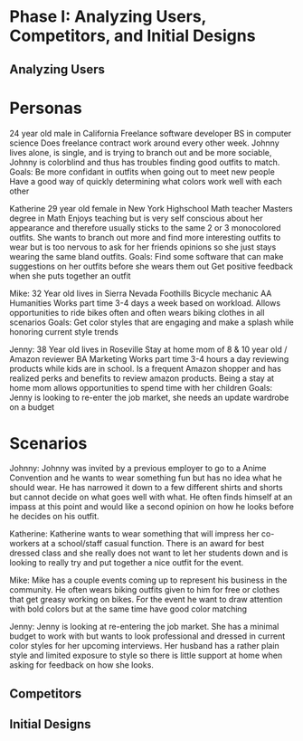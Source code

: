 # Phase I: Analyzing Users, Competitors, and Initial Designs

## Analyzing Users

# Personas
24 year old male in California
Freelance software developer
BS in computer science
Does freelance contract work around every other week. Johnny lives alone, is single, and is trying to branch out and be more sociable, Johnny is colorblind and thus has troubles finding good outfits to match.
Goals:
Be more confidant in outfits when going out to meet new people
Have a good way of quickly determining what colors work well with each other

Katherine
29 year old female in New York
Highschool Math teacher
Masters degree in Math
Enjoys teaching but is very self conscious about her appearance and therefore usually sticks to the same 2 or 3 monocolored outfits. She wants to branch out more and find more interesting outfits to wear but is too nervous to ask for her friends opinions so she just stays wearing the same bland outfits.
Goals:
Find some software that can make suggestions on her outfits before she wears them out
Get positive feedback when she puts together an outfit

Mike:
32 Year old lives in Sierra Nevada Foothills
Bicycle mechanic
AA  Humanities
Works part time 3-4 days a week based on workload. Allows opportunities to ride bikes often and often wears biking clothes in all scenarios
Goals:
Get color styles that are engaging and make a splash while honoring current style trends

Jenny:
38 Year old lives in Roseville
Stay at home mom of 8 & 10 year old / Amazon reviewer
BA Marketing
Works part time 3-4 hours a day reviewing products while kids are in school. Is a frequent Amazon shopper and has realized perks and benefits to review amazon products. Being a stay at home mom allows opportunities to spend time with her children 
Goals:
Jenny is looking to re-enter the job market, she needs an update wardrobe on a budget

# Scenarios
Johnny: Johnny was invited by a previous employer to go to a Anime Convention and he wants to wear something fun but has no idea what he should wear. He has narrowed it down to a few different shirts and shorts but cannot decide on what goes well with what. He often finds himself at an impass at this point and would like a second opinion on how he looks before he decides on his outfit.

Katherine: Katherine wants to wear something that will impress her co-workers at a school/staff casual function. There is an award for best dressed class and she really does not want to let her students down and is looking to really try and put together a nice outfit for the event.

Mike: Mike has a couple events coming up to represent his business in the community. He often wears biking outfits given to him for free or clothes that get greasy working on bikes. For the event he want to draw attention with bold colors but at the same time have good color matching   

Jenny: Jenny is looking at re-entering the job market. She has a minimal budget to work with but wants to look professional and dressed in current color styles for her upcoming interviews. Her husband has a rather plain style and limited exposure to style so there is little support at home when asking for feedback on how she looks.

## Competitors

## Initial Designs
